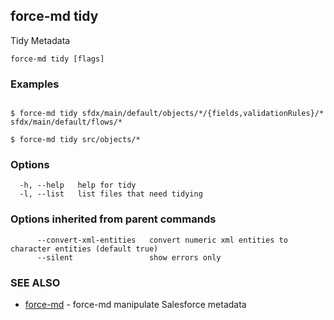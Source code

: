 ## force-md tidy

Tidy Metadata

```
force-md tidy [flags]
```

### Examples

```

$ force-md tidy sfdx/main/default/objects/*/{fields,validationRules}/* sfdx/main/default/flows/*

$ force-md tidy src/objects/*

```

### Options

```
  -h, --help   help for tidy
  -l, --list   list files that need tidying
```

### Options inherited from parent commands

```
      --convert-xml-entities   convert numeric xml entities to character entities (default true)
      --silent                 show errors only
```

### SEE ALSO

* [force-md](force-md.md)	 - force-md manipulate Salesforce metadata

